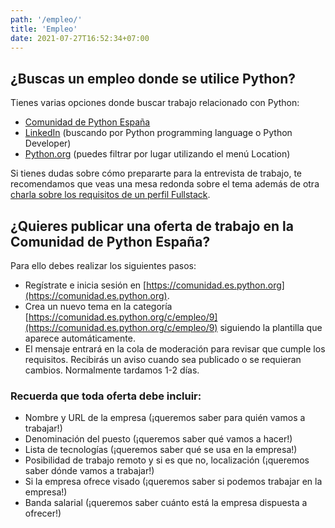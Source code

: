 ```yaml
---
path: '/empleo/'
title: 'Empleo'
date: 2021-07-27T16:52:34+07:00
---
```


## ¿Buscas un empleo donde se utilice Python?

Tienes varias opciones donde buscar trabajo relacionado con Python:

- [Comunidad de Python España](https://comunidad.es.python.org/c/empleo/9)
- [LinkedIn](https://www.linkedin.com/jobs/search/) (buscando por Python programming language o Python Developer)
- [Python.org](https://www.python.org/jobs/) (puedes filtrar por lugar utilizando el menú Location)

Si tienes dudas sobre cómo prepararte para la entrevista de trabajo, te recomendamos que veas una mesa redonda sobre el tema además de otra [charla sobre los requisitos de un perfil Fullstack](https://www.youtube.com/watch?v=_D-wcRYzsHo).

## ¿Quieres publicar una oferta de trabajo en la Comunidad de Python España?

Para ello debes realizar los siguientes pasos:

- Regístrate e inicia sesión en [https://comunidad.es.python.org](https://comunidad.es.python.org).
- Crea un nuevo tema en la categoría [https://comunidad.es.python.org/c/empleo/9](https://comunidad.es.python.org/c/empleo/9) siguiendo la plantilla que aparece automáticamente.
- El mensaje entrará en la cola de moderación para revisar que cumple los requisitos. Recibirás un aviso cuando sea publicado o se requieran cambios. Normalmente tardamos 1-2 días.

### Recuerda que toda oferta debe incluir:

- Nombre y URL de la empresa (¡queremos saber para quién vamos a trabajar!)
- Denominación del puesto (¡queremos saber qué vamos a hacer!)
- Lista de tecnologías (¡queremos saber qué se usa en la empresa!)
- Posibilidad de trabajo remoto y si es que no, localización (¡queremos saber dónde vamos a trabajar!)
- Si la empresa ofrece visado (¡queremos saber si podemos trabajar en la empresa!)
- Banda salarial (¡queremos saber cuánto está la empresa dispuesta a ofrecer!)
